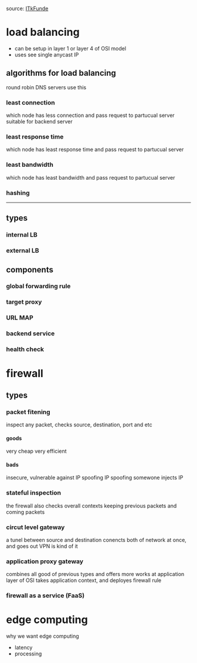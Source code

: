 source: [ITkFunde](https://www.youtube.com/@ITkFunde)

# load balancing
- can be setup in layer 1 or layer 4 of OSI model
- uses see single anycast IP



## algorithms for load balancing
round robin
DNS servers use this

### least connection
which node has less connection and pass request to partucual server
suitable for backend server

### least response time
which node has least response time and pass request to partucual server

### least bandwidth
which node has least bandwidth and pass request to partucual server

### hashing
---

## types

### internal LB

### external LB

## components
### global forwarding rule
### target proxy
### URL MAP
### backend service
### health check


# firewall
## types
### packet fitening
inspect any packet, checks source, destination, port and etc
#### goods
very cheap
very efficient
#### bads
insecure, vulnerable against IP spoofing
IP spoofing
somewone injects IP

### stateful inspection
the firewall also checks overall contexts
keeping previous packets and coming packets

### circut level gateway
a tunel between source and destination
conencts both of network at once, and goes out
VPN is kind of it

### application proxy gateway
combines all good of previous types and offers more
works at application layer of OSI
takes application context, and deployes firewall rule

### firewall as a service (FaaS)



# edge computing
why we want edge computing
- latency
- processing

